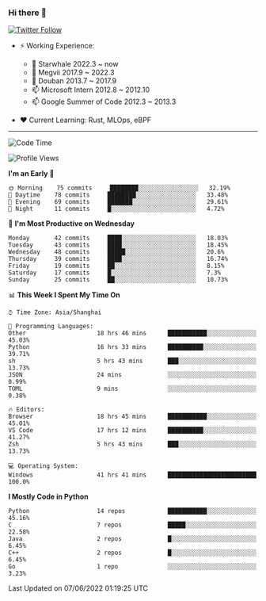 ### Hi there 👋

[![Twitter Follow](https://img.shields.io/twitter/follow/tianweidut?style=social)](https://twitter.com/tianweidut)

- ⚡ Working Experience:
  - 🔭 Starwhale 2022.3 ~ now
  - 🌱 Megvii 2017.9 ~ 2022.3
  - 🌱 Douban 2013.7 ~ 2017.9
  - 📫 Microsoft Intern 2012.8 ~ 2012.10
  - 📫 Google Summer of Code 2012.3 ~ 2013.3

- ❤️ Current Learning: Rust, MLOps, eBPF

---
<!--START_SECTION:waka-->
![Code Time](http://img.shields.io/badge/Code%20Time-0%20secs-blue)

![Profile Views](http://img.shields.io/badge/Profile%20Views-1-blue)

**I'm an Early 🐤** 

```text
🌞 Morning    75 commits     ████████░░░░░░░░░░░░░░░░░   32.19% 
🌆 Daytime    78 commits     ████████░░░░░░░░░░░░░░░░░   33.48% 
🌃 Evening    69 commits     ███████░░░░░░░░░░░░░░░░░░   29.61% 
🌙 Night      11 commits     █░░░░░░░░░░░░░░░░░░░░░░░░   4.72%

```
📅 **I'm Most Productive on Wednesday** 

```text
Monday       42 commits     ████░░░░░░░░░░░░░░░░░░░░░   18.03% 
Tuesday      43 commits     ████░░░░░░░░░░░░░░░░░░░░░   18.45% 
Wednesday    48 commits     █████░░░░░░░░░░░░░░░░░░░░   20.6% 
Thursday     39 commits     ████░░░░░░░░░░░░░░░░░░░░░   16.74% 
Friday       19 commits     ██░░░░░░░░░░░░░░░░░░░░░░░   8.15% 
Saturday     17 commits     █░░░░░░░░░░░░░░░░░░░░░░░░   7.3% 
Sunday       25 commits     ██░░░░░░░░░░░░░░░░░░░░░░░   10.73%

```


📊 **This Week I Spent My Time On** 

```text
⌚︎ Time Zone: Asia/Shanghai

💬 Programming Languages: 
Other                    18 hrs 46 mins      ███████████░░░░░░░░░░░░░░   45.03% 
Python                   16 hrs 33 mins      ██████████░░░░░░░░░░░░░░░   39.71% 
sh                       5 hrs 43 mins       ███░░░░░░░░░░░░░░░░░░░░░░   13.73% 
JSON                     24 mins             ░░░░░░░░░░░░░░░░░░░░░░░░░   0.99% 
TOML                     9 mins              ░░░░░░░░░░░░░░░░░░░░░░░░░   0.38%

🔥 Editors: 
Browser                  18 hrs 45 mins      ███████████░░░░░░░░░░░░░░   45.01% 
VS Code                  17 hrs 12 mins      ██████████░░░░░░░░░░░░░░░   41.27% 
Zsh                      5 hrs 43 mins       ███░░░░░░░░░░░░░░░░░░░░░░   13.73%

💻 Operating System: 
Windows                  41 hrs 41 mins      █████████████████████████   100.0%

```

**I Mostly Code in Python** 

```text
Python                   14 repos            ███████████░░░░░░░░░░░░░░   45.16% 
C                        7 repos             █████░░░░░░░░░░░░░░░░░░░░   22.58% 
Java                     2 repos             █░░░░░░░░░░░░░░░░░░░░░░░░   6.45% 
C++                      2 repos             █░░░░░░░░░░░░░░░░░░░░░░░░   6.45% 
Go                       1 repo              ░░░░░░░░░░░░░░░░░░░░░░░░░   3.23%

```



 Last Updated on 07/06/2022 01:19:25 UTC
<!--END_SECTION:waka-->